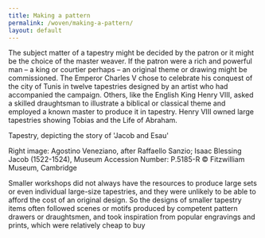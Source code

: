 ```yaml
---
title: Making a pattern
permalink: /woven/making-a-pattern/
layout: default
---
```

The subject matter of a tapestry might be decided by the patron or it might be the choice of the master weaver. If the patron were a rich and powerful man – a king or courtier perhaps – an original theme or drawing might be commissioned. The Emperor Charles V chose to celebrate his conquest of the city of Tunis in twelve tapestries designed by an artist who had accompanied the campaign. Others, like the English King Henry VIII, asked a skilled draughtsman to illustrate a biblical or classical theme and employed a known master to produce it in tapestry. Henry VIII owned large tapestries showing Tobias and the Life of Abraham.

Tapestry, depicting the story of 'Jacob and Esau'

Right image: Agostino Veneziano, after Raffaello Sanzio;
Isaac Blessing Jacob (1522-1524),
Museum Accession Number: P.5185-R
© Fitzwilliam Museum, Cambridge


Smaller workshops did not always have the resources to produce large sets or even individual large-size tapestries, and they were unlikely to be able to afford the cost of an original design. So the designs of smaller tapestry items often followed scenes or motifs produced by competent pattern drawers or draughtsmen, and took inspiration from popular engravings and prints, which were relatively cheap to buy
